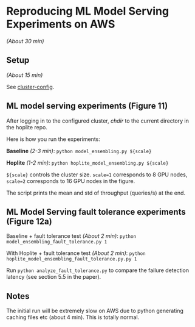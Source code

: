 # Reproducing ML Model Serving Experiments on AWS

_(About 30 min)_

## Setup 

_(About 15 min)_

See [cluster-config](cluster-config).

## ML model serving experiments (Figure 11)

After logging in to the configured cluster, *chdir* to the current directory in the hoplite repo.

Here is how you run the experiments:

**Baseline** _(2-3 min)_: `python model_ensembling.py ${scale}`

**Hoplite** _(1-2 min)_: `python hoplite_model_ensembling.py ${scale}`

`${scale}` controls the cluster size. `scale=1` corresponds to 8 GPU nodes, `scale=2` corresponds to 16 GPU nodes in the figure.

The script prints the mean and std of throughput (queries/s) at the end.

## ML Model Serving fault tolerance experiments (Figure 12a)

Baseline + fault tolerance test _(About 2 min)_: `python model_ensembling_fault_tolerance.py 1`

With Hoplite + fault tolerance test _(About 2 min)_: `python hoplite_model_ensembling_fault_tolerance.py.py 1`

Run `python analyze_fault_tolerance.py` to compare the failure detection latency (see section 5.5 in the paper).

## Notes

The initial run will be extremely slow on AWS due to python generating caching files etc (about 4 min). This is totally normal.
